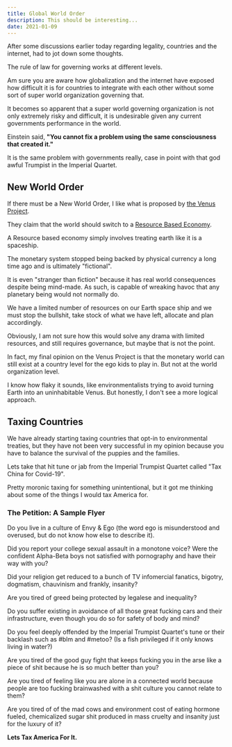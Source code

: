 ```yaml
---
title: Global World Order
description: This should be interesting...
date: 2021-01-09
---
```


After some discussions earlier today regarding legality, countries and the internet, had to jot down some thoughts.

The rule of law for governing works at different levels.

Am sure you are aware how globalization and the internet have exposed how difficult it is for countries to integrate with each other without some sort of super world organization governing that.

It becomes so apparent that a super world governing organization is not only extremely risky and difficult, it is undesirable given any current governments performance in the world.

Einstein said, **"You cannot fix a problem using the same consciousness that created it."**

It is the same problem with governments really, case in point with that god awful Trumpist in the Imperial Quartet.

## New World Order

If there must be a New World Order, I like what is proposed by [the Venus Project](https://www.thevenusproject.com/). 

They claim that the world should switch to a [Resource Based Economy](https://www.thevenusproject.com/resource-based-economy/).

A Resource based economy simply involves treating earth like it is a spaceship.

The monetary system stopped being backed by physical currency a long time ago and is ultimately "fictional".

It is even "stranger than fiction" because it has real world consequences despite being mind-made.  As such, is capable of wreaking havoc that any planetary being would not normally do.

We have a limited number of resources on our Earth space ship and we must stop the bullshit, take stock of what we have left, allocate and plan accordingly. 

Obviously, I am not sure how this would solve any drama with limited resources, and still requires governance, but maybe that is not the point.

In fact, my final opinion on the Venus Project is that the monetary world can still exist at a country level for the ego kids to play in.  But not at the world organization level.

I know how flaky it sounds, like environmentalists trying to avoid turning Earth into an uninhabitable Venus.  But honestly, I don't see a more logical approach.

## Taxing Countries

We have already starting taxing countries that opt-in to environmental treaties, but they have not been very successful in my opinion because you have to balance the survival of the puppies and the families.

Lets take that hit tune or jab from the Imperial Trumpist Quartet called "Tax China for Covid-19".

Pretty moronic taxing for something unintentional, but it got me thinking about some of the things I would tax America for.

### The Petition: A Sample Flyer

Do you live in a culture of Envy & Ego (the word ego is misunderstood and overused, but do not know how else to describe it).

Did you report your college sexual assault in a monotone voice?  Were the confident Alpha-Beta boys not satisfied with pornography and have their way with you?

Did your religion get reduced to a bunch of TV infomercial fanatics, bigotry, dogmatism, chauvinism and frankly, insanity?

Are you tired of greed being protected by legalese and inequality?

Do you suffer existing in avoidance of all those great fucking cars and their infrastructure, even though you do so for safety of body and mind?

Do you feel deeply offended by the Imperial Trumpist Quartet's tune or their backlash such as #blm and #metoo?  (Is a fish privileged if it only knows living in water?)

Are you tired of the good guy fight that keeps fucking you in the arse like a piece of shit because he is so much better than you?

Are you tired of feeling like you are alone in a connected world because people are too fucking brainwashed with a shit culture you cannot relate to them?

Are you tired of of the mad cows and environment cost of eating hormone fueled, chemicalized sugar shit produced in mass cruelty and insanity just for the luxury of it?

**Lets Tax America For It.**